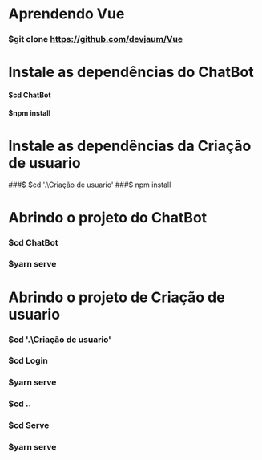 # Aprendendo Vue
 
### $git clone https://github.com/devjaum/Vue

# Instale as dependências do ChatBot

#### $cd ChatBot
#### $npm install
# Instale as dependências da Criação de usuario

###$ $cd '.\Criação de usuario'
###$ npm install

# Abrindo o projeto do ChatBot
### $cd ChatBot
### $yarn serve

# Abrindo o projeto de Criação de usuario
### $cd '.\Criação de usuario'
### $cd Login
### $yarn serve
### $cd ..
### $cd Serve
### $yarn serve


